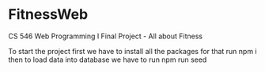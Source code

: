 # FitnessWeb
CS 546 Web Programming I Final Project - All about Fitness


To start the project first we have to install all the packages for that 
run npm i
then to load data into database we have to run 
npm run seed
